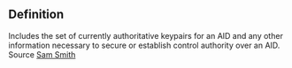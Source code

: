 ## Definition
Includes the set of currently authoritative keypairs for an AID and any other information necessary to secure or establish control authority over an AID.\
Source [Sam Smith](https://github.com/WebOfTrust/ietf-keri/blob/main/draft-ssmith-keri.md#basic-terminology)